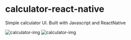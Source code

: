 # calculator-react-native
Simple calculator UI. Built with Javascript and ReactNative

![calculator-img](https://raw.githubusercontent.com/talalalamdar/calculator-react-native/assets/calculator-img.JPG)
<img src="https://github.com/talalalamdar/calculator-react-native/assets/calculator-img.JPG" alt="calculator-img" />
